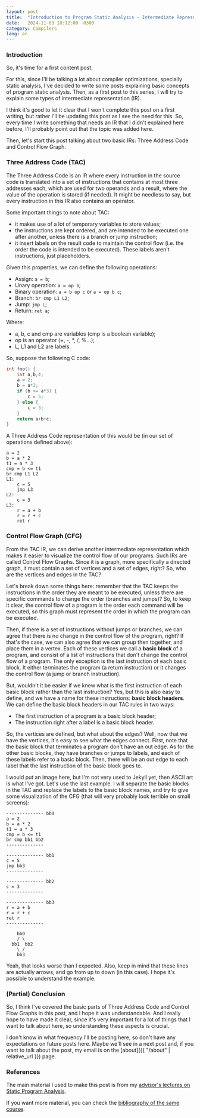 ```yaml
---
layout: post
title:  "Introduction to Program Static Analysis - Intermediate Representation"
date:   2024-11-03 18:12:00 -0300
category: Compilers
lang: en
---
```


### Introduction

So, it's time for a first content post.

For this, since I'll be talking a lot about compiler optimizations, specially static analysis, I've decided to write some posts explaining basic concepts of program static analysis. Then, as a first post to this series, I will try to explain some types of intermediate representation (IR).

I think it's good to let it clear that I won't complete this post on a first writing, but rather I'll be updating this post as I see the need for this. So, every time I write something that needs an IR that I didn't explained here before, I'll probably point out that the topic was added here.

Then, let's start this post talking about two basic IRs: Three Address Code and Control Flow Graph.

### Three Address Code (TAC)

The Three Address Code is an IR where every instruction in the source code is translated into a set of instructions that contains at most three addresses each, which are used for two operands and a result, where the value of the operation is stored (if needed). It might be needless to say, but every instruction in this IR also contains an operator. 

Some important things to note about TAC:
- it makes use of a lot of temporary variables to store values;
- the instructions are kept ordered, and are intended to be executed one after another, unless there is a branch or jump instruction;
- it insert labels on the result code to maintain the control flow (i.e. the order the code is intended to be executed). These labels aren't instructions, just placeholders.

Given this properties, we can define the following operations:
- Assign: `a = b`;
- Unary operation: `a = op b`;
- Binary operation: `a = b op c` or `a = op b c`;
- Branch: `br cmp L1 L2`;
- Jump: `jmp L`;
- Return: `ret a`;

Where:
- a, b, c and cmp are variables (cmp is a boolean variable);
- op is an operator (+, -, *, /, %...);
- L, L1 and L2 are labels.

So, suppose the following C code:

```c
int foo() {
    int a,b,c;
    a = 2;
    b = a*2;
    if (b <= a*3) {
        c = 5;
    } else {
        c = 3;
    }
    return a+b+c;
}
```

A Three Address Code representation of this would be (in our set of operations defined above):

```
a = 2
b = a * 2
t1 = a * 3
cmp = b <= t1
br cmp L1 L2
L1:
    c = 5
    jmp L3
L2:
    c = 3
L3:
    r = a + b
    r = r + c
    ret r
```

### Control Flow Graph (CFG)

From the TAC IR, we can derive another intermediate representation which makes it easier to visualize the control flow of our programs. Such IRs are called Control Flow Graphs. Since it is a graph, more specifically a directed graph, it must contain a set of vertices and a set of edges, right? So, who are the vertices and edges in the TAC?

Let's break down some things here: remember that the TAC keeps the instructions in the order they are meant to be executed, unless there are specific commands to change the order (branches and jumps)? So, to keep it clear, the control flow of a program is the order each command will be executed, so this graph must represent the order in which the program can be executed.

Then, if there is a set of instructions without jumps or branches, we can agree that there is no change in the control flow of the program, right? If that's the case, we can also agree that we can group then together, and place them in a vertex. Each of these vertices we call a **basic block** of a program, and consist of a list of instructions that don't change the control flow of a program. The only exception is the last instruction of each basic block. It either terminates the program (a return instruction) or it changes the control flow (a jump or branch instruction).

But, wouldn't it be easier if we knew what is the first instruction of each basic block rather than the last instruction? Yes, but this is also easy to define, and we have a name for these instructions: **basic block headers**. We can define the basic block headers in our TAC rules in two ways:
- The first instruction of a program is a basic block header;
- The instruction right after a label is a basic block header.

So, the vertices are defined, but what about the edges? Well, now that we have the vertices, it's easy to see what the edges connect. First, note that the basic block that terminates a program don't have an out edge. As for the other basic blocks, they have branches or jumps to labels, and each of these labels refer to a basic block. Then, there will be an out edge to each label that the last instruction of the basic block goes to.

I would put an image here, but I'm not very used to Jekyll yet, then ASCII art is what I've got. Let's use the last example. I will separate the basic blocks in the TAC and replace the labels to the basic block names, and try to give some visualization of the CFG (that will very probably look terrible on small screens):

```
-------------- bb0
a = 2
b = a * 2
t1 = a * 3
cmp = b <= t1
br cmp bb1 bb2
--------------

-------------- bb1
c = 5
jmp bb3
--------------

-------------- bb2
c = 3
--------------

-------------- bb3
r = a + b
r = r + c
ret r
--------------
```

```
    bb0
    / \
  bb1  bb2
    \ /
    bb3
```

Yeah, that looks worse than I expected. Also, keep in mind that these lines are actually arrows, and go from up to down (in this case). I hope it's possible to understand the example.

### (Partial) Conclusion

So, I think I've covered the basic parts of Three Address Code and Control Flow Graphs in this post, and I hope it was understandable. And I really hope to have made it clear, since it's very important for a lot of things that I want to talk about here, so understanding these aspects is crucial.

I don't know in what frequency I'll be posting here, so don't have any expectations on future posts here. Maybe we'll see in a next post and, if you want to talk about the post, my email is on the [about]({{ "/about" | relative_url }}) page.

### References

The main material I used to make this post is from my [advisor's lectures on Static Program Analysis](https://homepages.dcc.ufmg.br/~fernando/classes/dcc888/ementa/).

If you want more material, you can check the [bibliography of the same course](https://homepages.dcc.ufmg.br/~fernando/classes/dcc888/biblio.html). 